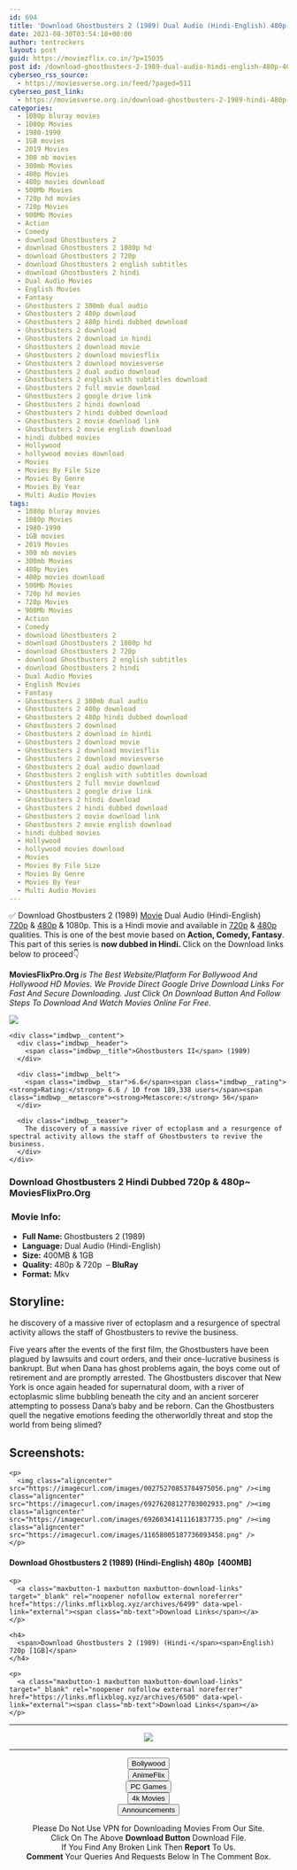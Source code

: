 ```yaml
---
id: 694
title: 'Download Ghostbusters 2 (1989) Dual Audio (Hindi-English) 480p [400MB] || 720p [1GB]'
date: 2021-08-30T03:54:18+00:00
author: tentrockers
layout: post
guid: https://moviezflix.co.in/?p=15035
post id: /download-ghostbusters-2-1989-dual-audio-hindi-english-480p-400mb-720p-1gb/
cyberseo_rss_source:
  - https://moviesverse.org.in/feed/?paged=511
cyberseo_post_link:
  - https://moviesverse.org.in/download-ghostbusters-2-1989-hindi-480p-720p/
categories:
  - 1080p bluray movies
  - 1080p Movies
  - 1980-1990
  - 1GB movies
  - 2019 Movies
  - 300 mb movies
  - 300mb Movies
  - 480p Movies
  - 480p movies download
  - 500Mb Movies
  - 720p hd movies
  - 720p Movies
  - 900Mb Movies
  - Action
  - Comedy
  - download Ghostbusters 2
  - download Ghostbusters 2 1080p hd
  - download Ghostbusters 2 720p
  - download Ghostbusters 2 english subtitles
  - download Ghostbusters 2 hindi
  - Dual Audio Movies
  - English Movies
  - Fantasy
  - Ghostbusters 2 300mb dual audio
  - Ghostbusters 2 480p download
  - Ghostbusters 2 480p hindi dubbed download
  - Ghostbusters 2 download
  - Ghostbusters 2 download in hindi
  - Ghostbusters 2 download movie
  - Ghostbusters 2 download moviesflix
  - Ghostbusters 2 download moviesverse
  - Ghostbusters 2 dual audio download
  - Ghostbusters 2 english with subtitles download
  - Ghostbusters 2 full movie download
  - Ghostbusters 2 google drive link
  - Ghostbusters 2 hindi download
  - Ghostbusters 2 hindi dubbed download
  - Ghostbusters 2 movie download link
  - Ghostbusters 2 movie english download
  - hindi dubbed movies
  - Hollywood
  - hollywood movies download
  - Movies
  - Movies By File Size
  - Movies By Genre
  - Movies By Year
  - Multi Audio Movies
tags:
  - 1080p bluray movies
  - 1080p Movies
  - 1980-1990
  - 1GB movies
  - 2019 Movies
  - 300 mb movies
  - 300mb Movies
  - 480p Movies
  - 480p movies download
  - 500Mb Movies
  - 720p hd movies
  - 720p Movies
  - 900Mb Movies
  - Action
  - Comedy
  - download Ghostbusters 2
  - download Ghostbusters 2 1080p hd
  - download Ghostbusters 2 720p
  - download Ghostbusters 2 english subtitles
  - download Ghostbusters 2 hindi
  - Dual Audio Movies
  - English Movies
  - Fantasy
  - Ghostbusters 2 300mb dual audio
  - Ghostbusters 2 480p download
  - Ghostbusters 2 480p hindi dubbed download
  - Ghostbusters 2 download
  - Ghostbusters 2 download in hindi
  - Ghostbusters 2 download movie
  - Ghostbusters 2 download moviesflix
  - Ghostbusters 2 download moviesverse
  - Ghostbusters 2 dual audio download
  - Ghostbusters 2 english with subtitles download
  - Ghostbusters 2 full movie download
  - Ghostbusters 2 google drive link
  - Ghostbusters 2 hindi download
  - Ghostbusters 2 hindi dubbed download
  - Ghostbusters 2 movie download link
  - Ghostbusters 2 movie english download
  - hindi dubbed movies
  - Hollywood
  - hollywood movies download
  - Movies
  - Movies By File Size
  - Movies By Genre
  - Movies By Year
  - Multi Audio Movies
---
```

<div class="thecontent clearfix">
  <p>
    ✅ Download Ghostbusters 2 (1989) <a href="https://moviesverse.org.in/category/movies/" data-wpel-link="internal">Movie</a> Dual Audio (Hindi-English) <a href="https://moviesverse.org.in/720p-movies/" data-wpel-link="internal">720p</a>&nbsp;&&nbsp;<a href="https://moviesverse.org.in/480p-movies/" data-wpel-link="internal">480p</a> & 1080p. This is a Hindi movie and available in <a href="https://moviesverse.org.in/720p-movies/" data-wpel-link="internal">720p</a>&nbsp;&&nbsp;<a href="https://moviesverse.org.in/480p-movies/" data-wpel-link="internal">480p</a> qualities. This is one of the best movie based on <strong>Action, Comedy, Fantasy</strong>. This part of this series is <strong>now dubbed in <span>Hindi.&nbsp;</span></strong><span>Click on the Download links below to proceed👇</span>
  </p>
  
  <p>
    <strong><span>MoviesFlixPro.Org&nbsp;</span></strong><em>is The Best Website/Platform For Bollywood And Hollywood HD Movies. We Provide Direct Google Drive Download Links For Fast And Secure Downloading. Just Click On Download Button And Follow Steps To&nbsp;Download And Watch Movies Online For Free.</em>
  </p>
  
  <div class="imdbwp imdbwp--movie dark">
    <div class="imdbwp__thumb">
      <a class="imdbwp__link" target="_blank" title="Ghostbusters II" href="https://www.imdb.com/title/tt0097428/" rel="nofollow external noopener noreferrer" data-wpel-link="external"><img class="imdbwp__img" src="https://m.media-amazon.com/images/M/MV5BMTQ2NTk4MjE5Ml5BMl5BanBnXkFtZTgwODIwNjYxMTE@._V1_SX300.jpg" /></a>
    </div>
    
    <div class="imdbwp__content">
      <div class="imdbwp__header">
        <span class="imdbwp__title">Ghostbusters II</span> (1989)
      </div>
      
      <div class="imdbwp__belt">
        <span class="imdbwp__star">6.6</span><span class="imdbwp__rating"><strong>Rating:</strong> 6.6 / 10 from 189,338 users</span><span class="imdbwp__metascore"><strong>Metascore:</strong> 56</span>
      </div>
      
      <div class="imdbwp__teaser">
        The discovery of a massive river of ectoplasm and a resurgence of spectral activity allows the staff of Ghostbusters to revive the business.
      </div>
    </div>
  </div>
  
  <h3>
    <span>Download Ghostbusters 2 Hindi Dubbed 720p & 480p~ MoviesFlixPro.Org</span>
  </h3>
  
  <h3>
    <span>&nbsp;Movie Info:&nbsp;</span>
  </h3>
  
  <ul>
    <li>
      <strong>Full Name: </strong>Ghostbusters 2 (1989)
    </li>
    <li>
      <strong>Language:</strong> Dual Audio (Hindi-English)
    </li>
    <li>
      <strong>Size:</strong> 400MB & 1GB
    </li>
    <li>
      <strong>Quality:</strong> 480p & 720p&nbsp; – <span><strong>BluRay</strong></span>
    </li>
    <li>
      <strong>Format:</strong>&nbsp;Mkv
    </li>
  </ul>
  
  <h2>
    <span>Storyline:</span>
  </h2>
  
  <p>
    he discovery of a massive river of ectoplasm and a resurgence of spectral activity allows the staff of Ghostbusters to revive the business.
  </p>
  
  <div>
    Five years after the events of the first film, the Ghostbusters have been plagued by lawsuits and court orders, and their once-lucrative business is bankrupt. But when Dana has ghost problems again, the boys come out of retirement and are promptly arrested. The Ghostbusters discover that New York is once again headed for supernatural doom, with a river of ectoplasmic slime bubbling beneath the city and an ancient sorcerer attempting to possess Dana’s baby and be reborn. Can the Ghostbusters quell the negative emotions feeding the otherworldly threat and stop the world from being slimed?
  </div>
  
  <div class="summary_text">
    <h2>
      <span>Screenshots:</span>
    </h2>
    
    <p>
      <img class="aligncenter" src="https://imagecurl.com/images/00275270853784975056.png" /><img class="aligncenter" src="https://imagecurl.com/images/69276208127703002933.png" /><img class="aligncenter" src="https://imagecurl.com/images/69260341411161837735.png" /><img class="aligncenter" src="https://imagecurl.com/images/11658005187736093458.png" />
    </p>
  </div>
  
  <div class="inline canwrap">
    <h4>
      <span>Download Ghostbusters 2 (1989) (Hindi-English) </span><span>480p&nbsp; [400MB]</span>
    </h4>
    
    <p>
      <a class="maxbutton-1 maxbutton maxbutton-download-links" target="_blank" rel="noopener nofollow external noreferrer" href="https://links.mflixblog.xyz/archives/6499" data-wpel-link="external"><span class="mb-text">Download Links</span></a>
    </p>
    
    <h4>
      <span>Download Ghostbusters 2 (1989) (Hindi-</span><span>English) 720p [1GB]</span>
    </h4>
    
    <p>
      <a class="maxbutton-1 maxbutton maxbutton-download-links" target="_blank" rel="noopener nofollow external noreferrer" href="https://links.mflixblog.xyz/archives/6500" data-wpel-link="external"><span class="mb-text">Download Links</span></a>
    </p>
  </div>
</div>

<center>
  </p> 
  
  <hr />
  
  <p>
    <a href="http://gdrivepro.xyz/join.php" data-wpel-link="external" target="_blank" rel="nofollow external noopener noreferrer"><img src="https://i.imgur.com/FhMdWdW.png" /></a>
  </p>
  
  <hr />
  
  <p>
    <a href="https://dogemovies.xyz" target="_blank" data-wpel-link="external" rel="nofollow external noopener noreferrer"><button class="button button5">Bollywood</button></a><br /> <a href="https://animeflix.in" target="_blank" data-wpel-link="external" rel="nofollow external noopener noreferrer"><button class="button button5">AnimeFlix</button></a><br /> <a href="https://gamesflix.net/" target="_blank" data-wpel-link="external" rel="nofollow external noopener noreferrer"><button class="button button5">PC Games</button></a><br /> <a href="https://uhdmovies.in" target="_blank" data-wpel-link="external" rel="nofollow external noopener noreferrer"><button class="button button5">4k Movies</button></a><br /> <a href="https://moviesverse.org.in/announcements/" target="_blank" data-wpel-link="internal" rel="noopener"><button class="button button5">Announcements</button></a>
  </p>
  
  <div class="alert alert-danger">
    Please Do Not Use VPN for Downloading Movies From Our Site.
  </div>
  
  <div class="alert alert-success">
    Click On The Above <strong>Download Button</strong> Download File.
  </div>
  
  <div class="alert alert-warning">
    If You Find Any Broken Link Then <strong>Report</strong> To Us.
  </div>
  
  <div class="alert alert-info">
    <strong>Comment</strong> Your Queries And Requests Below In The Comment Box.
  </div>
  
  <p>
    </center>
  </p>